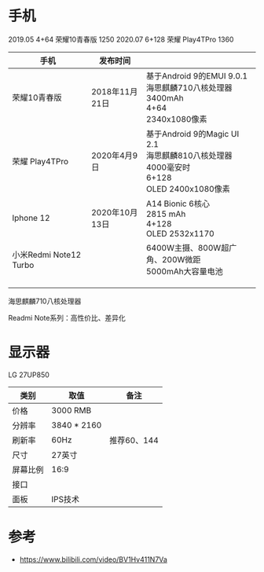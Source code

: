 



# 手机







2019.05  4+64 荣耀10青春版 1250
2020.07  6+128 荣耀 Play4TPro 1360

| 手机                   | 发布时间       |                                                              |
| ---------------------- | -------------- | ------------------------------------------------------------ |
| 荣耀10青春版           | 2018年11月21日 | 基于Android 9的EMUI 9.0.1<br/>海思麒麟710八核处理器<br/>3400mAh<br/>4+64<br/>2340x1080像素 |
| 荣耀 Play4TPro         | 2020年4月9日   | 基于Android 9的Magic UI 2.1<br/>海思麒麟810八核处理器<br/>4000毫安时<br/>6+128<br/>OLED 2400x1080像素 |
| Iphone 12              | 2020年10月13日 | A14 Bionic 6核心<br/>2815 mAh<br/>4+128<br/>OLED 2532x1170   |
| 小米Redmi Note12 Turbo |                | 6400W主摄、800W超广角、200W微距<br/>5000mAh大容量电池        |
|                        |                |                                                              |
|                        |                |                                                              |
|                        |                |                                                              |



海思麒麟710八核处理器













Readmi Note系列：高性价比、差异化













# 显示器

LG 27UP850

| 类别     | 取值        | 备注        |
| -------- | ----------- | ----------- |
| 价格     | 3000 RMB    |             |
| 分辨率   | 3840 * 2160 |             |
| 刷新率   | 60Hz        | 推荐60、144 |
| 尺寸     | 27英寸      |             |
| 屏幕比例 | 16:9        |             |
| 接口     |             |             |
| 面板     | IPS技术     |             |















# 参考

- https://www.bilibili.com/video/BV1Hv411N7Va











